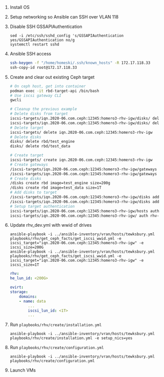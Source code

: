 1. Install OS
2. Setup networking so Ansible can SSH over VLAN 118
3. Disable SSH GSSAPIAuthentication

    ```
    sed -i /etc/ssh/sshd_config 's/GSSAPIAuthentication yes/GSSAPIAuthentication no/g
    systemctl restart sshd
    ```

4. Ansible SSH access

    ```sh
    ssh-keygen -f "/home/homeski/.ssh/known_hosts" -R 172.17.118.33
    ssh-copy-id root@172.17.118.33
    ```

5. Create and clear out existing Ceph target

    ```sh
    # On ceph host, get into container
    podman exec -it rbd-target-api /bin/bash
    # Use iscsi gateway CLI
    gwcli

    # Cleanup the previous example
    # Delete disks from target
    iscsi-targets/iqn.2020-06.com.ceph:12345:homero3-rhv-igw/disks/ delete rbd/test_engine
    iscsi-targets/iqn.2020-06.com.ceph:12345:homero3-rhv-igw/disks/ delete rbd/test_data
    # Delete target
    iscsi-targets/ delete iqn.2020-06.com.ceph:12345:homero3-rhv-igw
    # Delete disks
    disks/ delete rbd/test_engine
    disks/ delete rbd/test_data

    # Create target
    iscsi-targets/ create iqn.2020-06.com.ceph:12345:homero3-rhv-igw
    # Create gateways
    /iscsi-targets/iqn.2020-06.com.ceph:12345:homero3-rhv-igw/gateways create ceph-1.lab.roskosb.info 192.168.170.7
    /iscsi-targets/iqn.2020-06.com.ceph:12345:homero3-rhv-igw/gateways create ceph-2.lab.roskosb.info 192.168.170.8
    # Create disks
    /disks create rbd image=test_engine size=200g
    /disks create rbd image=test_data size=1T
    # Add disks to target
    /iscsi-targets/iqn.2020-06.com.ceph:12345:homero3-rhv-igw/disks add rbd/test_engine
    /iscsi-targets/iqn.2020-06.com.ceph:12345:homero3-rhv-igw/disks add rbd/test_data
    # Setup target authentication
    iscsi-targets/iqn.2020-06.com.ceph:12345:homero3-rhv-igw/hosts auth disable_acl
    iscsi-targets/iqn.2020-06.com.ceph:12345:homero3-rhv-igw/ auth rhv-user ceph-rhv-user
    ```

6. Update rhv_dev.yml with wwid of drives

    ```
    ansible-playbook -i ../ansible-inventory/vran/hosts/tewksbury.yml playbooks/rhv/get_ceph_facts/get_iscsi_wwid.yml -e iscsi_target="iqn.2020-06.com.ceph:12345:homero3-rhv-igw" -e iscsi_size=200G
    ansible-playbook -i ../ansible-inventory/vran/hosts/tewksbury.yml playbooks/rhv/get_ceph_facts/get_iscsi_wwid.yml -e iscsi_target="iqn.2020-06.com.ceph:12345:homero3-rhv-igw" -e iscsi_size=1T
    ```

    ```yml
    rhv:
    he_lun_id: <200G>

    ovirt:
    storage:
        domains:
        - name: data
            ...
            iscsi_lun_id: <1T>
            ...
    ```

7. Run `playbooks/rhv/create/installation.yml`

    ```
    ansible-playbook -i ../ansible-inventory/vran/hosts/tewksbury.yml playbooks/rhv/create/installation.yml -e setup_nics=yes
    ```

8. Run `playbooks/rhv/create/configuration.yml`

    ```
    ansible-playbook -i ../ansible-inventory/vran/hosts/tewksbury.yml playbooks/rhv/create/configuration.yml
    ```

9. Launch VMs
